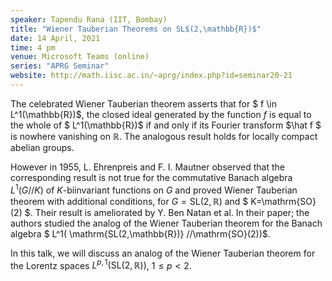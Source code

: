```yaml
---
speaker: Tapendu Rana (IIT, Bombay)
title: "Wiener Tauberian Theorems on SL$(2,\mathbb{R})$"
date: 14 April, 2021
time: 4 pm
venue: Microsoft Teams (online)
series: "APRG Seminar"
website: http://math.iisc.ac.in/~aprg/index.php?id=seminar20-21
---
```


The celebrated Wiener Tauberian theorem asserts that for  $ f \in L^1(\mathbb{R})$, the
closed ideal generated by the function $f$ is equal to the whole of $ L^1(\mathbb{R})$
if and only if its Fourier transform  $\hat f $ is nowhere vanishing on $\mathbb{R}$.
The analogous result holds for locally compact abelian groups.

However in 1955,  L. Ehrenpreis and F. I. Mautner observed that the corresponding result
is not true for the commutative Banach algebra $L^1(G//K)$ of $K$-biinvariant functions
on $G$ and proved Wiener Tauberian theorem with additional conditions, for
$G= \mathrm{SL(2,\mathbb{R})}$ and $ K=\mathrm{SO}(2) $. Their result is ameliorated by
Y. Ben Natan et al.  In their paper; the authors studied the analog of the Wiener Tauberian
theorem for the Banach algebra $ L^1( \mathrm{SL(2,\mathbb{R})} //\mathrm{SO}(2))$.

In this talk, we will discuss an analog of the Wiener Tauberian theorem for the Lorentz
spaces $L^{p,1}(\mathrm {SL}(2, \mathbb{R}))$, $1\leq p<2$.
